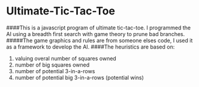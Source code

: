 # Ultimate-Tic-Tac-Toe

####This is a javascript program of ultimate tic-tac-toe.  I programmed the AI using a breadth first search with game theory to prune bad branches.
#####The game graphics and rules are from someone elses code, I used it as a framework to develop the AI.
####The heuristics are based on:
1. valuing overal number of squares owned
2. number of big squares owned
3. number of potential 3-in-a-rows
4. number of potential big 3-in-a-rows (potential wins)